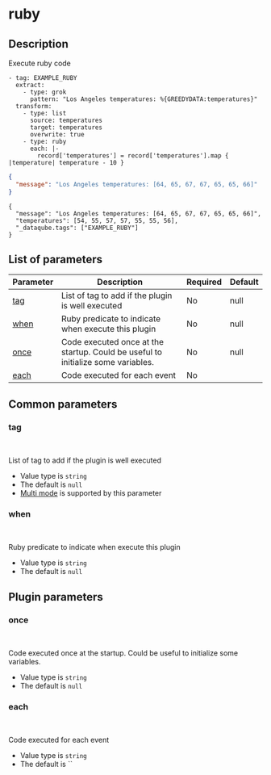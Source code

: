 # ruby <Badge type='tip' text='community' vertical='top' />

## Description
Execute ruby code

  <CodeGroup>
  <CodeGroupItem title='CONFIG'>

```yaml{10-12}
- tag: EXAMPLE_RUBY
  extract:
    - type: grok
      pattern: "Los Angeles temperatures: %{GREEDYDATA:temperatures}"
  transform:
    - type: list
      source: temperatures
      target: temperatures
      overwrite: true
    - type: ruby
      each: |-
        record['temperatures'] = record['temperatures'].map { |temperature| temperature - 10 }
```

  </CodeGroupItem>
  <CodeGroupItem title='EVENT'>

  ```json
  {
    "message": "Los Angeles temperatures: [64, 65, 67, 67, 65, 65, 66]"
  }
  ```
  
  </CodeGroupItem>
  <CodeGroupItem title='OUTPUT'>
  
  ```json{3}
  {
    "message": "Los Angeles temperatures: [64, 65, 67, 67, 65, 65, 66]",
    "temperatures": [54, 55, 57, 57, 55, 55, 56],
    "_dataqube.tags": ["EXAMPLE_RUBY"]
  }
  ```
  
  </CodeGroupItem>
</CodeGroup>
  

## List of parameters
| Parameter | Description | Required | Default |
|---|---|---|---|
| [tag](#tag) | List of tag to add if the plugin is well executed | No | null |
| [when](#when) | Ruby predicate to indicate when execute this plugin | No | null |
| [once](#once) | Code executed once at the startup. Could be useful to initialize some variables. | No | null |
| [each](#each) | Code executed for each event | No |  |

## Common parameters
### tag
<br/>
<Badge type=warning text=optional vertical=bottom />

List of tag to add if the plugin is well executed
- Value type is `string`
- The default is `null`
- [Multi mode](#) is supported by this parameter

### when
<br/>
<Badge type=warning text=optional vertical=bottom />

Ruby predicate to indicate when execute this plugin
- Value type is `string`
- The default is `null`

## Plugin parameters
### once
<br/>
<Badge type=warning text=optional vertical=bottom />

Code executed once at the startup. Could be useful to initialize some variables.
- Value type is `string`
- The default is `null`

### each
<br/>
<Badge type=warning text=optional vertical=bottom />

Code executed for each event
- Value type is `string`
- The default is ``

